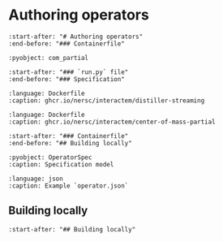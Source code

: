 # Authoring operators

```{include} ../../operators/README.md
:start-after: "# Authoring operators"
:end-before: "### Containerfile"
```

```{literalinclude} ../../operators/center-of-mass-partial/run.py
:pyobject: com_partial
```

```{include} ../../operators/README.md
:start-after: "### `run.py` file"
:end-before: "### Specification"
```

```{literalinclude} ../../operators/distiller-streaming/Containerfile
:language: Dockerfile
:caption: ghcr.io/nersc/interactem/distiller-streaming
```

```{literalinclude} ../../operators/center-of-mass-partial/Containerfile
:language: Dockerfile
:caption: ghcr.io/nersc/interactem/center-of-mass-partial
```

```{include} ../../operators/README.md
:start-after: "### Containerfile"
:end-before: "## Building locally"
```

```{literalinclude} ../../backend/core/interactem/core/models/spec.py
:pyobject: OperatorSpec
:caption: Specification model
```

```{literalinclude} ../../operators/center-of-mass-partial/operator.json
:language: json
:caption: Example `operator.json`
```

## Building locally

```{include} ../../operators/README.md
:start-after: "## Building locally"
```

